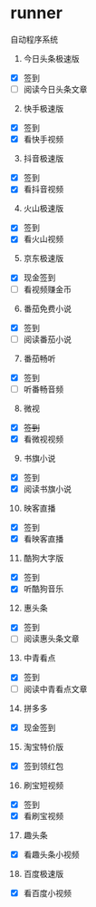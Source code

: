 # runner
自动程序系统

1. 今日头条极速版

- [x] 签到
- [ ] 阅读今日头条文章

2. 快手极速版

- [x] 签到
- [x] 看快手视频

3. 抖音极速版

- [x] 签到
- [x] 看抖音视频

4. 火山极速版

- [x] 签到
- [x] 看火山视频

5. 京东极速版

- [x] 现金签到
- [ ] 看视频赚金币

6. 番茄免费小说

- [x] 签到
- [ ] 阅读番茄小说

7. 番茄畅听

- [x] 签到
- [ ] 听番畅音频

8. 微视

- [x] ~~签到~~
- [x] 看微视视频

9. 书旗小说

- [x] 签到
- [x] 阅读书旗小说

10. 映客直播

- [x] 签到
- [x] 看映客直播

11. 酷狗大字版

- [x] 签到
- [x] 听酷狗音乐

12. 惠头条

- [x] 签到
- [ ] 阅读惠头条文章

13. 中青看点

- [x] 签到
- [ ] 阅读中青看点文章

14. 拼多多

- [x] 现金签到

15. 淘宝特价版

- [x] 签到领红包

16. 刷宝短视频

- [x] 签到
- [x] 看刷宝视频

17. 趣头条

- [x] 看趣头条小视频

18. 百度极速版

- [x] 看百度小视频